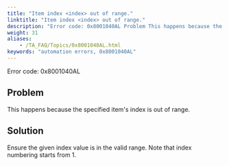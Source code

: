 ```yaml
--- 
title: "Item index <index> out of range."
linktitle: "Item index <index> out of range."
description: "Error code: 0x8001040AL Problem This happens because the specified item's index is out of range. Solution Ensure the given index value is in the valid range. Note that index numbering starts from 1."
weight: 31
aliases: 
    - /TA_FAQ/Topics/0x8001040AL.html
keywords: "automation errors, 0x8001040AL"
---
```


Error code: 0x8001040AL

## Problem

This happens because the specified item's index is out of range.

## Solution

Ensure the given index value is in the valid range. Note that index numbering starts from 1.



